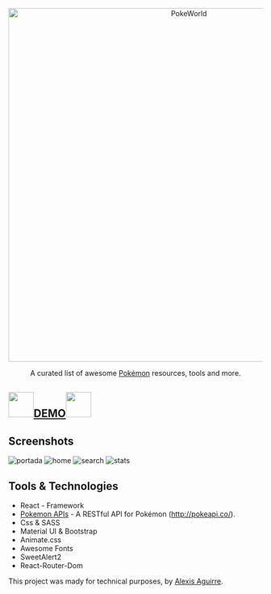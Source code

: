 <p align="center">
  <a href="https://github.com/tobiasbueschel/awesome-pokemon/">
    <img alt="PokeWorld" src="https://fontmeme.com/permalink/210423/a754231c524beec1f70f322dcb4bb1e5.png" width="700">
  </a>
</p>

<div align="center">

<p align="center">
  A curated list of awesome <a href="http://www.pokemon.com/">Pokémon</a> resources, tools and more.
</p>

</div>

## <img src="https://cdn.icon-icons.com/icons2/851/PNG/512/pikachu_icon-icons.com_67535.png" width="50px"/><a href="https://poke-tn.web.app/" target="_blank">DEMO</a><img src="https://cdn.icon-icons.com/icons2/851/PNG/512/pikachu_icon-icons.com_67535.png" width="50px"/>
## Screenshots
<img src="https://i.ibb.co/yXxq8RP/portada.png" target="_blank" alt="portada"/>
<img src="https://i.ibb.co/f0Lcgy3/home.png" target="_blank" alt="home"/>
<img src="https://i.ibb.co/sRbMXzK/search.png" target="_blank" alt="search"/>
<img src="https://i.ibb.co/QjCKRYx/stats.png" target="_blank" alt="stats"/>


## Tools & Technologies 
- React - Framework
- [Pokemon APIs](https://github.com/PokeAPI/pokeapi/) - A RESTful API for Pokémon (http://pokeapi.co/).
- Css & SASS
- Material UI & Bootstrap
- Animate.css
- Awesome Fonts
- SweetAlert2
- React-Router-Dom




This project was mady for technical purposes, by [Alexis Aguirre](http://github.com/ale-aguirre).
